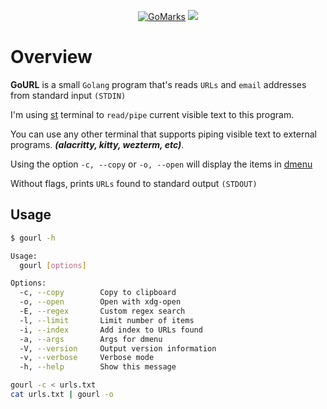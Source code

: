 <div align="center">

[![GoMarks](https://img.shields.io/badge/GoURL-blue.svg)]()
![](https://img.shields.io/badge/Made%20with-Go-1f425f.svg)

</div>

# Overview

**GoURL** is a small `Golang` program that's reads `URLs` and `email` addresses from standard input `(STDIN)`

I'm using [st](https://st.suckless.org/) terminal to `read/pipe` current visible text to this program.

You can use any other terminal that supports piping visible text to external programs. **_(alacritty, kitty, wezterm, etc)_**.

Using the option `-c, --copy` or `-o, --open` will display the items in [dmenu](https://tools.suckless.org/dmenu/)

Without flags, prints `URLs` found to standard output `(STDOUT)`

## Usage

```bash
$ gourl -h

Usage:
  gourl [options]

Options:
  -c, --copy        Copy to clipboard
  -o, --open        Open with xdg-open
  -E, --regex       Custom regex search
  -l, --limit       Limit number of items
  -i, --index       Add index to URLs found
  -a, --args        Args for dmenu
  -V, --version     Output version information
  -v, --verbose     Verbose mode
  -h, --help        Show this message

gourl -c < urls.txt
cat urls.txt | gourl -o
```
